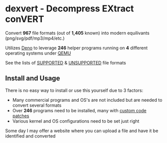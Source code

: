 # dexvert - Decompress EXtract conVERT
Convert **967** file formats (out of **1,405** known) into modern equilivants (png/svg/pdf/mp3/mp4/etc.)

Utilizes [Deno](https://deno.land/) to leverage **246** helper programs running on **4** different operating systems under [QEMU](https://www.qemu.org/)

See the lists of [SUPPORTED](SUPPORTED.md) & [UNSUPPORTED](UNSUPPORTED.md) file formats

## Install and Usage
There is no easy way to install or use this yourself due to 3 factors:
* Many commercial programs and OS's are not included but are needed to convert several formats
* Over **246** programs need to be installed, many with [custom code patches](https://github.com/Sembiance/dexvert-gentoo-overlay)
* Various kernel and OS configurations need to be set just right

Some day I may offer a website where you can upload a file and have it be identified and converted